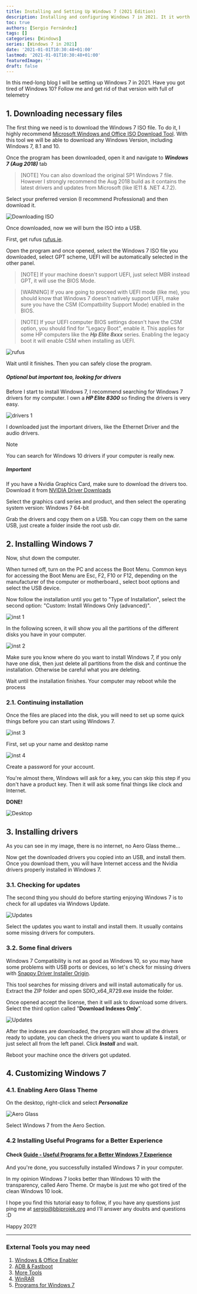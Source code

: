 ```yaml
---
title: Installing and Setting Up Windows 7 (2021 Edition)
description: Installing and configuring Windows 7 in 2021. It it worth it?
toc: true
authors: [Sergio Fernández]
tags: []
categories: [Windows]
series: [Windows 7 in 2021]
date: '2021-01-01T10:30:48+01:00'
lastmod: '2021-01-01T10:30:48+01:00'
featuredImage: ''
draft: false
---
```

In this med-long blog I will be setting up Windows 7 in 2021. Have you got tired of Windows 10? Follow me and get rid of that version with full of telemetry

## 1. Downloading necessary files

The first thing we need is to download the Windows 7 ISO file. To do it, I highly recommend [Microsoft Windows and Office ISO Download Tool](https://www.heidoc.net/joomla/technology-science/microsoft/67-microsoft-windows-and-office-iso-download-tool). With this tool we will be able to download any Windows Version, including Windows 7, 8.1 and 10.

Once the program has been downloaded, open it and navigate to ***Windows 7 (Aug 2018)*** tab

> [NOTE]
> You can also download the original SP1 Windows 7 file. However I strongly recommend the Aug 2018 build as it contains the latest drivers and updates from Microsoft (like IE11 & .NET 4.7.2).

Select your preferred version (I recommend Professional) and then download it.

<img src="/posts/images/one.png" alt="Downloading ISO" >

Once downloaded, now we will burn the ISO into a USB.

First, get rufus [rufus.ie](https://rufus.ie).

Open the program and once opened, select the Windows 7 ISO file you downloaded, select GPT scheme, UEFI will be automatically selected in the other panel.

> [NOTE]
> If your machine doesn't support UEFI, just select MBR instead GPT, it will use the BIOS Mode.

> [WARNING]
> If you are going to proceed with UEFI mode (like me), you should know that Windows 7 doesn't natively support UEFI, make sure you have the CSM (Compatbility Support Mode) enabled in the BIOS.

> [NOTE]
> If your UEFI computer BIOS settings doesn't have the CSM option, you should find for "Legacy Boot", enable it. This applies for some HP computers like the ***Hp Elite 8xxx*** series. Enabling the legacy boot it will enable CSM when installing as UEFI.

<img src="/posts/images/two.png" alt="rufus" >

Wait until it finishes. Then you can safely close the program.

##### Optional but important too, looking for drivers

Before I start to install Windows 7, I recommend searching for Windows 7 drivers for my computer. I own a ***HP Elite 8300*** so finding the drivers is very easy.

<img src="/posts/images/three.png" alt="drivers 1" >

I downloaded just the important drivers, like the Ethernet Driver and the audio drivers.

> [!NOTE]
> You can search for Windows 10 drivers if your computer is really new.

##### Important
If you have a Nvidia Graphics Card, make sure to download the drivers too. Download it from [NVIDIA Driver Downloads](https://www.nvidia.com/Download/index.aspx)

Select the graphics card series and product, and then select the operating system version: Windows 7 64-bit

Grab the drivers and copy them on a USB. You can copy them on the same USB, just create a folder inside the root usb dir.

## 2. Installing Windows 7

Now, shut down the computer.

When turned off, turn on the PC and access the Boot Menu. Common keys for accessing the Boot Menu are Esc, F2, F10 or F12, depending on the manufacturer of the computer or motherboard., select boot options and select the USB device.

Now follow the installation until you get to "Type of Installation", select the second option: "Custom: Install Windows Only (advanced)".

<img src="/posts/images/inst1.png" alt="inst 1" >


In the following screen, it will show you all the partitions of the different disks you have in your computer.

<img src="/posts/images/inst2.png" alt="inst 2" >

Make sure you know where do you want to install Windows 7, if you only have one disk, then just delete all partitions from the disk and continue the installation. Otherwise be careful what you are deleting.

Wait until the installation finishes. Your computer may reboot while the process

### 2.1. Continuing installation

Once the files are placed into the disk, you will need to set up some quick things before you can start using Windows 7.

<img src="https://petri.com/wp-content/uploads/sites/3/install_win7_9-533x400.png" alt="inst 3" >

First, set up your name and desktop name

<img src="https://petri.com/wp-content/uploads/sites/3/install_win7_10-533x400.png" alt="inst 4" >

Create a password for your account.

You're almost there, Windows will ask for a key, you can skip this step if you don't have a product key. Then it will ask some final things like clock and Internet.

**DONE!**

<img src="/posts/images/initial.png" alt="Desktop" >

## 3. Installing drivers
As you can see in my image, there is no internet, no Aero Glass theme...

Now get the downloaded drivers you copied into an USB, and install them. Once you download them, you will have Internet access and the Nvidia drivers properly installed in Windows 7.

### 3.1. Checking for updates
The second thing you should do before starting enjoying Windows 7 is to check for all updates via Windows Update.

<img src="/posts/images/upd.png" alt="Updates" >

Select the updates you want to install and install them. It usually contains some missing drivers for computers.

### 3.2. Some final drivers
Windows 7 Compatibility is not as good as Windows 10, so you may have some problems with USB ports or devices, so let's check for missing drivers with [Snappy Driver Installer Origin](https://www.snappy-driver-installer.org/download/).

This tool searches for missing drivers and will install automatically for us. Extract the ZIP folder and open SDIO_x64_R729.exe inside the folder.

Once opened accept the license, then it will ask to download some drivers. Select the third option called "**Download Indexes Only**".

<img src="/posts/images/snappy1.png" alt="Updates" >

After the indexes are downloaded, the program will show all the drivers ready to update, you can check the drivers you want to update & install, or just select all from the left panel. Click ***Install*** and wait.

Reboot your machine once the drivers got updated.

## 4. Customizing Windows 7

### 4.1. Enabling Aero Glass Theme

On the desktop, right-click and select ***Personalize***

<img src="/posts/images/aero.png" alt="Aero Glass" >

Select Windows 7 from the Aero Section.

### 4.2 Installing Useful Programs for a Better Experience
#### Check [Guide - Useful Programs for a Better Windows 7 Experience](/posts/programs7/)

And you're done, you successfully installed Windows 7 in your computer.

In my opinion Windows 7 looks better than Windows 10 with the transparency, called Aero Theme. Or maybe is just me who got tired of the clean Windows 10 look.

I hope you find this tutorial easy to follow, if you have any questions just ping me at [sergio@bbjprojek.org](mailto:sergio@bbjprojek.org) and I'll answer any doubts and questions :D

Happy 2021!

-----------

### External Tools you may need

1. [Windows & Office Enabler](https://wiki.bbjprojek.org/#/more/windows?id=office)
2. [ADB & Fastboot](https://wiki.bbjprojek.org/#//more/windows?id=adb-amp-fastboot)
3. [More Tools](https://wiki.bbjprojek.org/#//more/windows?id=more-useful-programs)
4. [WinRAR](https://wiki.bbjprojek.org/#//more/windows?id=winrar)
5. [Programs for Windows 7](/posts/programs7/)
